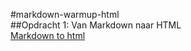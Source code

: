 #markdown-warmup-html  
##Opdracht 1: Van Markdown naar HTML  
[Markdown to html](https://giuseppecagnazzo.github.io/markdown-warmup-html/)
